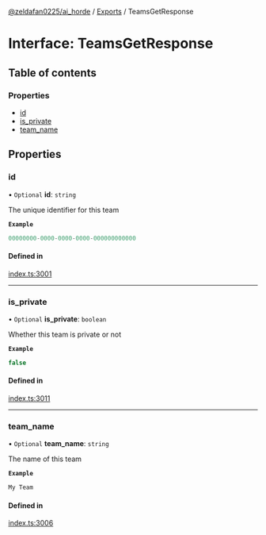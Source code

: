 [@zeldafan0225/ai_horde](../README.md) / [Exports](../modules.md) / TeamsGetResponse

# Interface: TeamsGetResponse

## Table of contents

### Properties

- [id](TeamsGetResponse.md#id)
- [is\_private](TeamsGetResponse.md#is_private)
- [team\_name](TeamsGetResponse.md#team_name)

## Properties

### id

• `Optional` **id**: `string`

The unique identifier for this team

**`Example`**

```ts
00000000-0000-0000-0000-000000000000
```

#### Defined in

[index.ts:3001](https://github.com/ZeldaFan0225/ai_horde/blob/1d5fbc0/index.ts#L3001)

___

### is\_private

• `Optional` **is\_private**: `boolean`

Whether this team is private or not

**`Example`**

```ts
false
```

#### Defined in

[index.ts:3011](https://github.com/ZeldaFan0225/ai_horde/blob/1d5fbc0/index.ts#L3011)

___

### team\_name

• `Optional` **team\_name**: `string`

The name of this team

**`Example`**

```ts
My Team
```

#### Defined in

[index.ts:3006](https://github.com/ZeldaFan0225/ai_horde/blob/1d5fbc0/index.ts#L3006)
